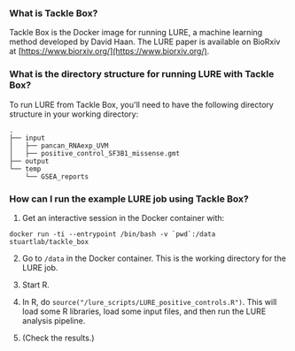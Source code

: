 ### What is Tackle Box?

Tackle Box is the Docker image for running LURE, a machine learning method developed by David Haan. The LURE paper is available on BioRxiv at [https://www.biorxiv.org/](https://www.biorxiv.org/).


### What is the directory structure for running LURE with Tackle Box?

To run LURE from Tackle Box, you'll need to have the following directory structure in your working directory:

```
.
├── input
│   ├── pancan_RNAexp_UVM
│   ├── positive_control_SF3B1_missense.gmt
├── output
└── temp
    └── GSEA_reports
```


### How can I run the example LURE job using Tackle Box?

1. Get an interactive session in the Docker container with:
```
docker run -ti --entrypoint /bin/bash -v `pwd`:/data stuartlab/tackle_box
```


2. Go to `/data` in the Docker container. This is the working directory for the LURE job.


3. Start R.


4. In R, do `source("/lure_scripts/LURE_positive_controls.R")`. This will load some R libraries, load some input files, and then run the LURE analysis pipeline.


5. (Check the results.)
